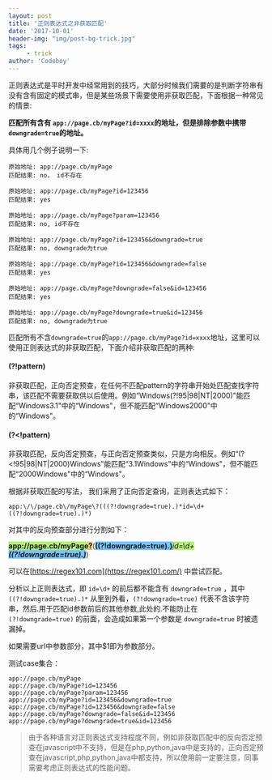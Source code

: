 ```yaml
---
layout: post
title: '正则表达式之非获取匹配'
date: '2017-10-01'
header-img: "img/post-bg-trick.jpg"
tags:
     - trick
author: 'Codeboy'
---
```


正则表达式是平时开发中经常用到的技巧，大部分时候我们需要的是判断字符串有没有含有固定的模式串，但是某些场景下需要使用非获取匹配，下面根据一种常见的情景:

**匹配所有含有 `app://page.cb/myPage?id=xxxx`的地址，但是排除参数中携带`downgrade=true`的地址。**

具体用几个例子说明一下:

```
原始地址: app://page.cb/myPage
匹配结果: no， id不存在

原始地址: app://page.cb/myPage?id=123456
匹配结果: yes

原始地址: app://page.cb/myPage?param=123456
匹配结果: no, id不存在

原始地址: app://page.cb/myPage?id=123456&downgrade=true
匹配结果: no, downgrade为true

原始地址: app://page.cb/myPage?id=123456&downgrade=false
匹配结果: yes

原始地址: app://page.cb/myPage?downgrade=false&id=123456
匹配结果: yes

原始地址: app://page.cb/myPage?downgrade=true&id=123456
匹配结果: no, downgrade为true
```

 匹配所有不含`downgrade=true`的`app://page.cb/myPage?id=xxxx`地址，这里可以使用正则表达式的非获取匹配，下面介绍非获取匹配的两种:

#### (?!pattern)

非获取匹配，正向否定预查，在任何不匹配pattern的字符串开始处匹配查找字符串，该匹配不需要获取供以后使用。例如“Windows(?!95&#124;98&#124;NT&#124;2000)"能匹配“Windows3.1"中的“Windows"，但不能匹配“Windows2000"中的“Windows"。

#### (?<!pattern)

非获取匹配，反向否定预查，与正向否定预查类似，只是方向相反。例如“(?<!95&#124;98&#124;NT&#124;2000)Windows"能匹配“3.1Windows"中的“Windows"，但不能匹配“2000Windows"中的“Windows"。


根据非获取匹配的写法， 我们采用了正向否定查询，正则表达式如下：

```
app:\/\/page.cb\/myPage\?(((?!downgrade=true).)*id=\d+((?!downgrade=true).)*)
```

对其中的反向预查部分进行分割如下：

<span style="background-color:#B5EF79; font-weight: 700;">app:\/\/page.cb\/myPage</span><span style="background-color:#FDBE73; font-weight: 700;">\?</span>(<span style="background-color:#77C5FD; font-weight: 700;">((?!downgrade=true).)*</span><span style="background-color:#B5EF79">id=\d+</span><span style="background-color:#77C5FD; font-weight: 700;">((?!downgrade=true).)*</span>)

可以在[https://regex101.com](https://regex101.com/) 中尝试匹配。

分析以上正则表达式，即 `id=\d+` 的前后都不能含有 `downgrade=true` ，其中 `((?!downgrade=true).)*` 从里到外看，`(?!downgrade=true)` 代表不含该字符串，然后.用于匹配id参数前后的其他参数,此处的.不能防止在 `(?!downgrade=true)` 的前面，会造成如果第一个参数是 `downgrade=true` 时被遗漏掉。

如果需要url中参数部分，其中$1即为参数部分。

测试case集合：
```
app://page.cb/myPage
app://page.cb/myPage?id=123456
app://page.cb/myPage?param=123456
app://page.cb/myPage?id=123456&downgrade=true
app://page.cb/myPage?id=123456&downgrade=false
app://page.cb/myPage?downgrade=false&id=123456
app://page.cb/myPage?downgrade=true&id=123456
```

> 由于各种语言对正则表达式支持程度不同，例如非获取匹配中的反向否定预查在javascript中不支持，但是在php,python,java中是支持的，正向否定预查在javascript,php,python,java中都支持，所以使用前一定要注意，同事需要考虑正则表达式的性能问题。
